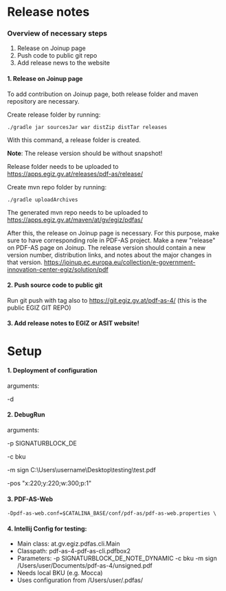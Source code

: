 # Release notes

### Overview of necessary steps
1. Release on Joinup page
2. Push code to public git repo
3. Add release news to the website

#### 1. Release on Joinup page
To add contribution on Joinup page, both release folder and maven repository are necessary.

Create release folder by running:

`./gradle jar sourcesJar war distZip distTar releases`

With this command, a release folder is created. 

**Note**: The release version should be without snapshot!

Release folder needs to be uploaded to https://apps.egiz.gv.at/releases/pdf-as/release/ 

Create mvn repo folder by running:

`./gradle uploadArchives`

The generated mvn repo needs to be uploaded to https://apps.egiz.gv.at/maven/at/gv/egiz/pdfas/

After this, the release on Joinup page is necessary. 
For this purpose, make sure to have corresponding role in PDF-AS project. 
Make a new "release" on PDF-AS page on Joinup. The release version should contain a new version number, distribution links, and notes about the major changes in that version.
https://joinup.ec.europa.eu/collection/e-government-innovation-center-egiz/solution/pdf 


#### 2. Push source code to public git

Run git push with tag also to  https://git.egiz.gv.at/pdf-as-4/ (this is the public EGIZ GIT REPO) 

#### 3. Add release notes to EGIZ or ASIT website! 

# Setup


#### 1. Deployment of configuration 

arguments: 

-d

#### 2. DebugRun 

arguments: 

-p SIGNATURBLOCK_DE 

-c bku 
  
-m sign C:\Users\username\Desktop\testing\test.pdf

-pos "x:220;y:220;w:300;p:1" 

#### 3. PDF-AS-Web 

`-Dpdf-as-web.conf=$CATALINA_BASE/conf/pdf-as/pdf-as-web.properties \` 

#### 4. Intellij Config for testing:

* Main class: at.gv.egiz.pdfas.cli.Main
* Classpath: pdf-as-4-pdf-as-cli.pdfbox2
* Parameters: -p SIGNATURBLOCK_DE_NOTE_DYNAMIC -c bku -m sign /Users/user/Documents/pdf-as-4/unsigned.pdf
* Needs local BKU (e.g. Mocca)
* Uses configuration from /Users/user/.pdfas/




